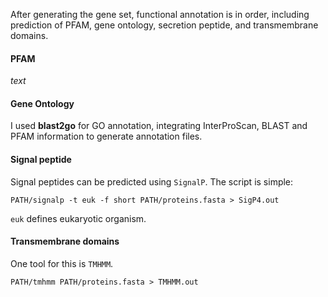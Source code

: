 After generating the gene set, functional annotation is in order, including prediction of PFAM, gene ontology, secretion peptide, and transmembrane domains. 

#### PFAM

*text* 

#### Gene Ontology

I used **blast2go** for GO annotation, integrating InterProScan, BLAST and PFAM information to generate annotation files. 

#### Signal peptide

Signal peptides can be predicted using `SignalP`. The script is simple:
```ShellSession
PATH/signalp -t euk -f short PATH/proteins.fasta > SigP4.out
```

`euk` defines eukaryotic organism. 

#### Transmembrane domains

One tool for this is `TMHMM`. 
```ShellSession
PATH/tmhmm PATH/proteins.fasta > TMHMM.out
```
